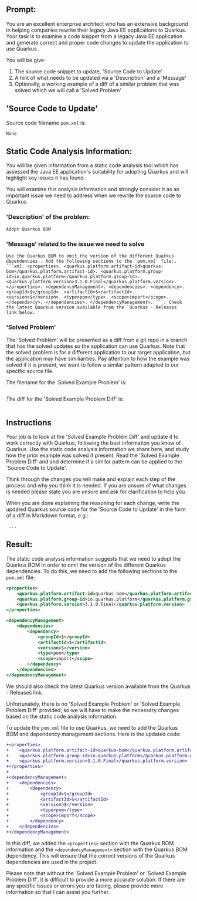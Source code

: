 ## Prompt:
You are an excellent enterprise architect who has an extensive
background in helping companies rewrite their legacy Java EE applications to 
Quarkus.  Your task is to examine a code snippet from a legacy Java EE application and 
generate correct and proper code changes to update the application to use Quarkus.

You will be give:
1. The source code snippet to update, 'Source Code to Update'
2. A hint of what needs to be updated via a 'Description' and a 'Message'
3. Optionally, a working example of a diff of a similar problem that was solved which we will call a 'Solved Problem'

## 'Source Code to Update'
Source code filename ``` pom.xml ``` is:
```
None
```

## Static Code Analysis Information:

You will be given information from a static code analysis tool which has assessed the 
Java EE application's suitability for adopting Quarkus and will highlight key issues it has found.

You will examine this analysis information and strongly consider it as an important 
issue we need to address when we rewrite the source code to Quarkus

### 'Description' of the problem: 
```
Adopt Quarkus BOM

```

### 'Message' related to the issue we need to solve
```
Use the Quarkus BOM to omit the version of the different Quarkus dependencies.. Add the following sections to the `pom.xml` file:. ```xml. <properties>. <quarkus.platform.artifact-id>quarkus-bom</quarkus.platform.artifact-id>. <quarkus.platform.group-id>io.quarkus.platform</quarkus.platform.group-id>. <quarkus.platform.version>3.1.0.Final</quarkus.platform.version>. </properties>. <dependencyManagement>. <dependencies>. <dependency>. <groupId>$</groupId>. <artifactId>$</artifactId>. <version>$</version>. <type>pom</type>. <scope>import</scope>. </dependency>. </dependencies>. </dependencyManagement>. ```. Check the latest Quarkus version available from the `Quarkus - Releases` link below.
```

### 'Solved Problem'
The 'Solved Problem' will be presented as a diff from a git repo in a branch that has
the solved updates so the application can use Quarkus. Note that the solved problem is 
for a different application to our target application, but the application may have similiarities.
Pay attention to how the example was solved if it is present, we want to follow a similar 
pattern adapted to our specific source file.

The filename for the 'Solved Example Problem' is:
```

```

The diff for the 'Solved Example Problem Diff' is:
```

```


## Instructions
Your job is to look at the 'Solved Example Problem Diff' and update it to work correctly with Quarkus,
following the best information you know of Quarkus.  Use the static code analysis information we share 
here, and study how the prior example was solved if present.  Read the 'Solved Example Problem Diff'
and and determine if a similar pattern can be applied to the 'Source Code to Update'.

Think through the changes you will make and explain each step of the process and why you think it is needed.
If you are unsure of what changes is needed please state you are unsure and ask 
for clarification to help you.

When you are done explaining the reasoning for each change, write the updated 
Quarkus source code for the 'Source Code to Update' in the form of a diff
in Markdown format, e.g.:

```diff
 ...
```


## Result:
The static code analysis information suggests that we need to adopt the Quarkus BOM in order to omit the version of the different Quarkus dependencies. To do this, we need to add the following sections to the `pom.xml` file:

```xml
<properties>
    <quarkus.platform.artifact-id>quarkus-bom</quarkus.platform.artifact-id>
    <quarkus.platform.group-id>io.quarkus.platform</quarkus.platform.group-id>
    <quarkus.platform.version>3.1.0.Final</quarkus.platform.version>
</properties>

<dependencyManagement>
    <dependencies>
        <dependency>
            <groupId>$</groupId>
            <artifactId>$</artifactId>
            <version>$</version>
            <type>pom</type>
            <scope>import</scope>
        </dependency>
    </dependencies>
</dependencyManagement>
```

We should also check the latest Quarkus version available from the Quarkus - Releases link.

Unfortunately, there is no 'Solved Example Problem' or 'Solved Example Problem Diff' provided, so we will have to make the necessary changes based on the static code analysis information.

To update the `pom.xml` file to use Quarkus, we need to add the Quarkus BOM and dependency management sections. Here is the updated code:

```diff
+<properties>
+    <quarkus.platform.artifact-id>quarkus-bom</quarkus.platform.artifact-id>
+    <quarkus.platform.group-id>io.quarkus.platform</quarkus.platform.group-id>
+    <quarkus.platform.version>3.1.0.Final</quarkus.platform.version>
+</properties>
+
+<dependencyManagement>
+    <dependencies>
+        <dependency>
+            <groupId>$</groupId>
+            <artifactId>$</artifactId>
+            <version>$</version>
+            <type>pom</type>
+            <scope>import</scope>
+        </dependency>
+    </dependencies>
+</dependencyManagement>
```

In this diff, we added the `<properties>` section with the Quarkus BOM information and the `<dependencyManagement>` section with the Quarkus BOM dependency. This will ensure that the correct versions of the Quarkus dependencies are used in the project.

Please note that without the 'Solved Example Problem' or 'Solved Example Problem Diff', it is difficult to provide a more accurate solution. If there are any specific issues or errors you are facing, please provide more information so that I can assist you further.

